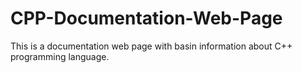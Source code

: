 # CPP-Documentation-Web-Page
This is a documentation web page with basin information about C++ programming language.
